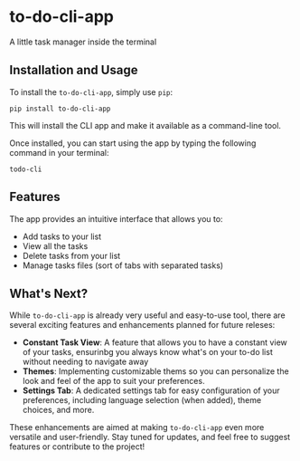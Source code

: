# to-do-cli-app
A little task manager inside the terminal

## Installation and Usage
To install the `to-do-cli-app`, simply use `pip`:

	pip install to-do-cli-app
This will install the CLI app and make it available as a command-line tool.

Once installed, you can start using the app by typing the following command in your terminal:

	todo-cli

## Features
The app provides an intuitive interface that allows you to:

- Add tasks to your list
- View all the tasks
- Delete tasks from your list
- Manage tasks files (sort of tabs with separated tasks)

## What's Next?
While `to-do-cli-app` is already very useful and easy-to-use tool, there are several exciting features and enhancements planned for future releses:

- **Constant Task View**: A feature that allows you to have a constant view of your tasks, ensurinbg you always know what's on your to-do list without needing to navigate away
- **Themes**: Implementing customizable thems so you can personalize the look and feel of the app to suit your preferences.
- **Settings Tab**: A dedicated settings tab for easy configuration of your preferences, including language selection (when added), theme choices, and more.

These enhancements are aimed at making `to-do-cli-app` even more versatile and user-friendly. Stay tuned for updates, and feel free to suggest features or contribute to the project!

